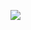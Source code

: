 <P aling="center">
<img src="https://github.com/GDARKKINGV/42-project-badges/blob/main/badges/born2beroote.png"/>
</P>
